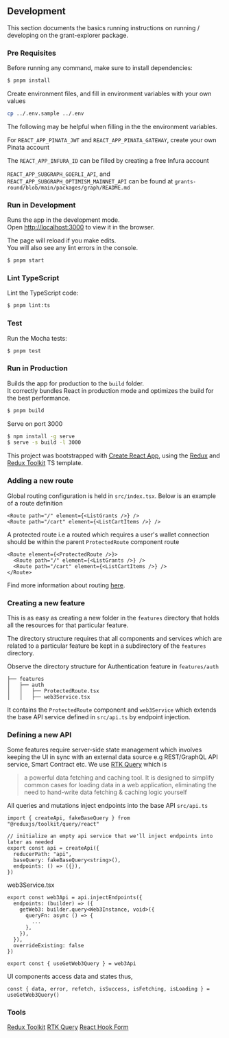 ## Development

This section documents the basics running instructions on running / developing on the grant-explorer package.

### Pre Requisites

Before running any command, make sure to install dependencies:

```sh
$ pnpm install
```

Create environment files, and fill in environment variables with your own values

```sh
cp ../.env.sample ../.env
```

The following may be helpful when filling in the the environment variables.

For `REACT_APP_PINATA_JWT` and `REACT_APP_PINATA_GATEWAY`, create your own Pinata account

The `REACT_APP_INFURA_ID` can be filled by creating a free Infura account

`REACT_APP_SUBGRAPH_GOERLI_API`, and `REACT_APP_SUBGRAPH_OPTIMISM_MAINNET_API` can be found at
`grants-round/blob/main/packages/graph/README.md`

### Run in Development

Runs the app in the development mode.\
Open [http://localhost:3000](http://localhost:3000) to view it in the browser.

The page will reload if you make edits.\
You will also see any lint errors in the console.

```sh
$ pnpm start
```

### Lint TypeScript

Lint the TypeScript code:

```sh
$ pnpm lint:ts
```

### Test

Run the Mocha tests:

```sh
$ pnpm test
```

### Run in Production

Builds the app for production to the `build` folder.\
It correctly bundles React in production mode and optimizes the build for the best performance.

```sh
$ pnpm build
```

Serve on port 3000

```sh
$ npm install -g serve
$ serve -s build -l 3000
```

This project was bootstrapped with [Create React App](https://github.com/facebook/create-react-app), using the [Redux](https://redux.js.org/) and [Redux Toolkit](https://redux-toolkit.js.org/) TS template.

### Adding a new route

Global routing configuration is held in `src/index.tsx`. Below is an example of a route definition

```jsx=
<Route path="/" element={<ListGrants />} />
<Route path="/cart" element={<ListCartItems />} />
```

A protected route i.e a routed which requires a user's wallet connection should be within the parent `ProtectedRoute` component route

```jsx=
<Route element={<ProtectedRoute />}>
  <Route path="/" element={<ListGrants />} />
  <Route path="/cart" element={<ListCartItems />} />
</Route>
```

Find more information about routing [here](https://reactrouter.com/docs/en/v6).

### Creating a new feature

This is as easy as creating a new folder in the `features` directory that holds all the resources for that particular feature.

The directory structure requires that all components and services which are related to a particular feature be kept in a subdirectory of the `features` directory.

Observe the directory structure for Authentication feature in `features/auth`

```
├── features
│   ├── auth
│   │   ├── ProtectedRoute.tsx
│   │   ├── web3Service.tsx
```

It contains the `ProtectedRoute` component and `web3Service` which extends the base API service defined in `src/api.ts` by endpoint injection.

### Defining a new API

Some features require server-side state management which involves keeping the UI in sync with an external data source e.g REST/GraphQL API service, Smart Contract etc. We use [RTK Query](https://redux-toolkit.js.org/rtk-query/overview) which is

> a powerful data fetching and caching tool. It is designed to simplify common cases for loading data in a web application, eliminating the need to hand-write data fetching & caching logic yourself

All queries and mutations inject endpoints into the base API `src/api.ts`

```typescript=
import { createApi, fakeBaseQuery } from "@reduxjs/toolkit/query/react"

// initialize an empty api service that we'll inject endpoints into later as needed
export const api = createApi({
  reducerPath: "api",
  baseQuery: fakeBaseQuery<string>(),
  endpoints: () => ({}),
})
```

web3Service.tsx

```typescript=
export const web3Api = api.injectEndpoints({
  endpoints: (builder) => ({
    getWeb3: builder.query<Web3Instance, void>({
      queryFn: async () => {
        ...
      },
    }),
  }),
  overrideExisting: false
})

export const { useGetWeb3Query } = web3Api
```

UI components access data and states thus,

```jsx=
const { data, error, refetch, isSuccess, isFetching, isLoading } = useGetWeb3Query()
```

### Tools

[Redux Toolkit](https://redux-toolkit.js.org/)
[RTK Query](https://redux-toolkit.js.org/tutorials/rtk-query)
[React Hook Form](https://react-hook-form.com/get-started)
